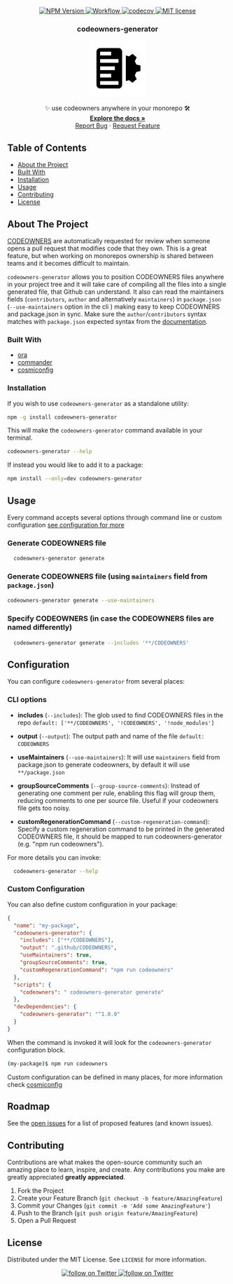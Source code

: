 <!-- PROJECT LOGO -->
<p align="center">
    <a href="https://www.npmjs.com/package/codeowners-generator">
      <img src="https://img.shields.io/npm/v/codeowners-generator/latest.svg?style=flat-square" alt="NPM Version" />
    </a>
    <a href="https://github.com/gagoar/codeowners-generator/actions">
      <img src="https://github.com/gagoar/codeowners-generator/workflows/codeowners-generator/badge.svg" alt="Workflow" />
    </a>
    <a href="https://codecov.io/gh/gagoar/codeowners-generator">
      <img src="https://codecov.io/gh/gagoar/codeowners-generator/branch/master/graph/badge.svg?token=48gHuQl8zV" alt="codecov" />
    </a>
    <a href="https://github.com/gagoar/codeowners-generator/blob/master/LICENSE">
      <img src="https://img.shields.io/npm/l/codeowners-generator.svg?style=flat-square" alt="MIT license" />
    </a>
</p>

<p align="center">

  <h3 align="center">codeowners-generator</h3>
  <p align="center">
     <a href="https://gagoar.github.io/codeowners-generator/">
        <img src="images/logo.png" alt="Logo" width="128" height="128">
    </a>
  </p>
  <p align="center">
    ✨ use codeowners anywhere in your monorepo 🛠️
    <br />
    <a href="https://gagoar.github.io/codeowners-generator/"><strong>Explore the docs »</strong></a>
    <br />
    <a href="https://github.com/gagoar/codeowners-generator/issues">Report Bug</a>
    ·
    <a href="https://github.com/gagoar/codeowners-generator/issues">Request Feature</a>
  </p>
</p>

<!-- TABLE OF CONTENTS -->

## Table of Contents

- [About the Project](#about-the-project)
- [Built With](#built-with)
- [Installation](#installation)
- [Usage](#usage)
- [Contributing](#contributing)
- [License](#license)

<!-- ABOUT THE PROJECT -->

## About The Project

[CODEOWNERS](https://docs.github.com/en/github/creating-cloning-and-archiving-repositories/about-code-owners) are automatically requested for review when someone opens a pull request that modifies code that they own. This is a great feature, but when working on monorepos ownership is shared between teams and it becomes difficult to maintain.

`codeowners-generator` allows you to position CODEOWNERS files anywhere in your project tree and it will take care of compiling all the files into a single generated file, that Github can understand. It also can read the maintainers fields (`contributors`, `author` and alternatively `maintainers`) in `package.json` (`--use-maintainers` option in the cli ) making easy to keep CODEOWNERS and package.json in sync. Make sure the `author`/`contributors` syntax matches with `package.json` expected syntax from the [documentation](https://docs.npmjs.com/files/package.json#people-fields-author-contributors).

### Built With

- [ora](https://github.com/sindresorhus/ora)
- [commander](https://github.com/tj/commander.js/)
- [cosmiconfig](https://github.com/davidtheclark/cosmiconfig)

<!-- GETTING STARTED -->

### Installation

If you wish to use `codeowners-generator` as a standalone utility:

```sh
npm -g install codeowners-generator
```

This will make the `codeowners-generator` command available in your terminal.

```sh
codeowners-generator --help
```

If instead you would like to add it to a package:

```sh
npm install --only=dev codeowners-generator
```

<!-- USAGE EXAMPLES -->

## Usage

Every command accepts several options through command line or custom configuration [see configuration for more](#configuration)

### Generate CODEOWNERS file

```sh
  codeowners-generator generate
```

### Generate CODEOWNERS file (using `maintainers` field from `package.json`)

```sh
codeowners-generator generate --use-maintainers
```

### Specify CODEOWNERS (in case the CODEOWNERS files are named differently)

```sh
  codeowners-generator generate --includes '**/CODEOWNERS'
```

<!-- CONFIGURATION -->

## Configuration

You can configure `codeowners-generator` from several places:

### CLI options

- **includes** (`--includes`): The glob used to find CODEOWNERS files in the repo `default: ['**/CODEOWNERS', '!CODEOWNERS', '!node_modules']`

- **output** (`--output`): The output path and name of the file `default: CODEOWNERS`

- **useMaintainers** (`--use-maintainers`): It will use `maintainers` field from package.json to generate codeowners, by default it will use `**/package.json`

- **groupSourceComments** (`--group-source-comments`): Instead of generating one comment per rule, enabling this flag will group them, reducing comments to one per source file. Useful if your codeowners file gets too noisy.

- **customRegenerationCommand** (`--custom-regeneration-command`): Specify a custom regeneration command to be printed in the generated CODEOWNERS file, it should be mapped to run codeowners-generator (e.g. "npm run codeowners").

For more details you can invoke:

```sh
  codeowners-generator --help
```

### Custom Configuration

You can also define custom configuration in your package:

```json
{
  "name": "my-package",
  "codeowners-generator": {
    "includes": ["**/CODEOWNERS"],
    "output": ".github/CODEOWNERS",
    "useMaintainers": true,
    "groupSourceComments": true,
    "customRegenerationCommand": "npm run codeowners"
  },
  "scripts": {
    "codeowners": " codeowners-generator generate"
  },
  "devDependencies": {
    "codeowners-generator": "^1.0.0"
  }
}
```

When the command is invoked it will look for the `codeowners-generator` configuration block.

```bash
(my-package)$ npm run codeowners
```

Custom configuration can be defined in many places, for more information check [cosmiconfig](https://github.com/davidtheclark/cosmiconfig)

<!-- ROADMAP -->

## Roadmap

See the [open issues](https://github.com/gagoar/codeowners-generator/issues) for a list of proposed features (and known issues).

<!-- CONTRIBUTING -->

## Contributing

Contributions are what makes the open-source community such an amazing place to learn, inspire, and create. Any contributions you make are greatly appreciated **greatly appreciated**.

1. Fork the Project
2. Create your Feature Branch (`git checkout -b feature/AmazingFeature`)
3. Commit your Changes (`git commit -m 'Add some AmazingFeature'`)
4. Push to the Branch (`git push origin feature/AmazingFeature`)
5. Open a Pull Request

<!-- LICENSE -->

## License

Distributed under the MIT License. See `LICENSE` for more information.

<!-- CONTACT -->

<p align="center">
  <a href="https://linkedin.com/in/gagoar">
      <img src="https://img.shields.io/badge/-LinkedIn-black.svg?style=flat-square&logo=linkedin&colorB=555" alt="follow on Twitter">
  </a>
    <a href="https://twitter.com/intent/follow?screen_name=gagoar">
      <img src="https://img.shields.io/twitter/follow/gagoar?style=social&logo=twitter" alt="follow on Twitter">
  </a>
</p>

<!-- MARKDOWN LINKS & IMAGES -->
<!-- https://www.markdownguide.org/basic-syntax/#reference-style-links -->
